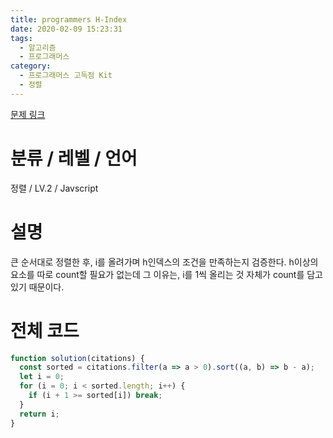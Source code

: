 ```yaml
---
title: programmers H-Index
date: 2020-02-09 15:23:31
tags:
  - 알고리즘
  - 프로그래머스
category:
  - 프로그래머스 고득점 Kit
  - 정렬
---
```


[문제 링크](https://programmers.co.kr/learn/courses/30/lessons/42747)

# 분류 / 레벨 / 언어

정렬 / LV.2 / Javscript

# 설명

큰 순서대로 정렬한 후,
i를 올려가며 h인덱스의 조건을 만족하는지 검증한다.
h이상의 요소를 따로 count할 필요가 없는데
그 이유는, i를 1씩 올리는 것 자체가 count를 담고 있기 때문이다.

# 전체 코드

```javascript
function solution(citations) {
  const sorted = citations.filter(a => a > 0).sort((a, b) => b - a);
  let i = 0;
  for (i = 0; i < sorted.length; i++) {
    if (i + 1 >= sorted[i]) break;
  }
  return i;
}
```
